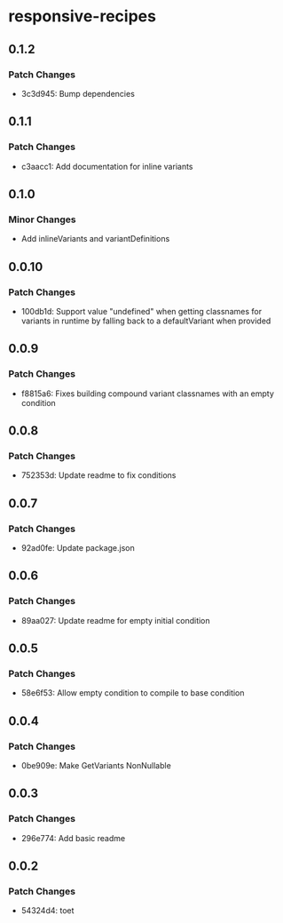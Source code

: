 # responsive-recipes

## 0.1.2

### Patch Changes

- 3c3d945: Bump dependencies

## 0.1.1

### Patch Changes

- c3aacc1: Add documentation for inline variants

## 0.1.0

### Minor Changes

- Add inlineVariants and variantDefinitions

## 0.0.10

### Patch Changes

- 100db1d: Support value "undefined" when getting classnames for variants in runtime by falling back to a defaultVariant when provided

## 0.0.9

### Patch Changes

- f8815a6: Fixes building compound variant classnames with an empty condition

## 0.0.8

### Patch Changes

- 752353d: Update readme to fix conditions

## 0.0.7

### Patch Changes

- 92ad0fe: Update package.json

## 0.0.6

### Patch Changes

- 89aa027: Update readme for empty initial condition

## 0.0.5

### Patch Changes

- 58e6f53: Allow empty condition to compile to base condition

## 0.0.4

### Patch Changes

- 0be909e: Make GetVariants NonNullable

## 0.0.3

### Patch Changes

- 296e774: Add basic readme

## 0.0.2

### Patch Changes

- 54324d4: toet
